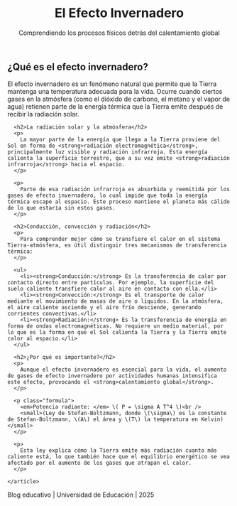 <html lang="es">
<head>
  <meta charset="UTF-8" />
  <meta name="viewport" content="width=device-width, initial-scale=1.0" />
  <title>El Efecto Invernadero</title>
  <link rel="stylesheet" href="styles.css" />
</head>
<body>
  <header>
    <h1>El Efecto Invernadero</h1>
    <p class="subtitulo">Comprendiendo los procesos físicos detrás del calentamiento global</p>
  </header>
  
  <main>
    <article>
      <h2>¿Qué es el efecto invernadero?</h2>
      <p>
        El efecto invernadero es un fenómeno natural que permite que la Tierra mantenga una temperatura adecuada para la vida. Ocurre cuando ciertos gases en la atmósfera (como el dióxido de carbono, el metano y el vapor de agua) retienen parte de la energía térmica que la Tierra emite después de recibir la radiación solar.
      </p>

      <h2>La radiación solar y la atmósfera</h2>
      <p>
        La mayor parte de la energía que llega a la Tierra proviene del Sol en forma de <strong>radiación electromagnética</strong>, principalmente luz visible y radiación infrarroja. Esta energía calienta la superficie terrestre, que a su vez emite <strong>radiación infrarroja</strong> hacia el espacio.
      </p>

      <p>
        Parte de esa radiación infrarroja es absorbida y reemitida por los gases de efecto invernadero, lo cual impide que toda la energía térmica escape al espacio. Este proceso mantiene el planeta más cálido de lo que estaría sin estos gases.
      </p>

      <h2>Conducción, convección y radiación</h2>
      <p>
        Para comprender mejor cómo se transfiere el calor en el sistema Tierra-atmósfera, es útil distinguir tres mecanismos de transferencia térmica:
      </p>

      <ul>
        <li><strong>Conducción:</strong> Es la transferencia de calor por contacto directo entre partículas. Por ejemplo, la superficie del suelo caliente transfiere calor al aire en contacto con ella.</li>
        <li><strong>Convección:</strong> Es el transporte de calor mediante el movimiento de masas de aire o líquidos. En la atmósfera, el aire caliente asciende y el aire frío desciende, generando corrientes convectivas.</li>
        <li><strong>Radiación:</strong> Es la transferencia de energía en forma de ondas electromagnéticas. No requiere un medio material, por lo que es la forma en que el Sol calienta la Tierra y la Tierra emite calor al espacio.</li>
      </ul>

      <h2>¿Por qué es importante?</h2>
      <p>
        Aunque el efecto invernadero es esencial para la vida, el aumento de gases de efecto invernadero por actividades humanas intensifica este efecto, provocando el <strong>calentamiento global</strong>.
      </p>

      <p class="formula">
        <em>Potencia radiante: </em> \( P = \sigma A T^4 \)<br />
        <small>(Ley de Stefan-Boltzmann, donde \(\sigma\) es la constante de Stefan-Boltzmann, \(A\) el área y \(T\) la temperatura en Kelvin)</small>
      </p>

      <p>
        Esta ley explica cómo la Tierra emite más radiación cuanto más caliente está, lo que también hace que el equilibrio energético se vea afectado por el aumento de los gases que atrapan el calor.
      </p>

    </article>
  </main>

  <footer>
    <p>Blog educativo | Universidad de Educación | 2025</p>
  </footer>

  <script src="script.js"></script>
</body>
</html>
